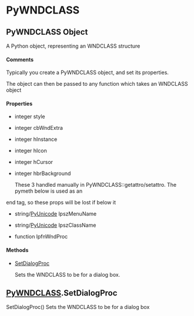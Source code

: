 # PyWNDCLASS


## PyWNDCLASS Object

A Python object, representing an WNDCLASS structure

#### Comments

Typically you create a PyWNDCLASS object, and set its properties\. 

The object can then be passed to any function which takes an WNDCLASS object

#### Properties

  - integer style

    

  - integer cbWndExtra

    

  - integer hInstance

    

  - integer hIcon

    

  - integer hCursor

    

  - integer hbrBackground

    These 3 handled manually in PyWNDCLASS::getattro/setattro\.  The pymeth below is used as an 

end tag, so these props will be lost if below it

  - string/[PyUnicode](PyUnicode.md) lpszMenuName

    

  - string/[PyUnicode](PyUnicode.md) lpszClassName

    

  - function lpfnWndProc

    

#### Methods

  - [SetDialogProc](PyWNDCLASS.md#pywndclasssetdialogproc)

    Sets the WNDCLASS to be for a dialog box\.&nbsp;


## [PyWNDCLASS](PyWNDCLASS.md#pywndclass)\.SetDialogProc

SetDialogProc\(\)
Sets the WNDCLASS to be for a dialog box